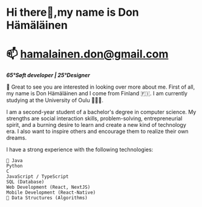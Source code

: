 # Hi there👋,my name is Don Hämäläinen
# 📫 hamalainen.don@gmail.com
***65°Søft developer | 25°Designer***

🥳 Great to see you are interested in looking over more about me. 
First of all, my name is Don Hämäläinen and I come from Finland 🇫🇮. I am currently studying at the University of Oulu 👨🏽‍💻.

I am a second-year student of a bachelor's degree in computer science. My strengths are social interaction skills, problem-solving, entrepreneurial spirit, and a burning desire to learn and create a new kind of technology era. I also want to inspire others and encourage them to realize their own dreams.

I have a strong experience with the following technologies:

```
🌱 Java
Python
C
JavaScript / TypeScript
SQL (Database)
Web Development (React, NextJS)
Mobile Development (React-Native)
🤔 Data Structures (Algorithms)
```


